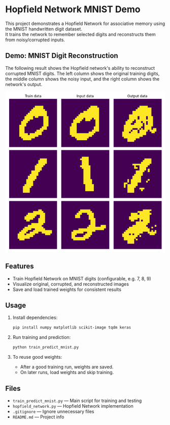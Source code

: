 # Hopfield Network MNIST Demo

This project demonstrates a Hopfield Network for associative memory using the MNIST handwritten digit dataset.  
It trains the network to remember selected digits and reconstructs them from noisy/corrupted inputs.


## Demo: MNIST Digit Reconstruction

The following result shows the Hopfield network's ability to reconstruct corrupted MNIST digits. The left column shows the original training digits, the middle column shows the noisy input, and the right column shows the network's output.

![Hopfield Network MNIST Results](pics/result_mnist.png)

## Features

- Train Hopfield Network on MNIST digits (configurable, e.g. 7, 8, 9)
- Visualize original, corrupted, and reconstructed images
- Save and load trained weights for consistent results

## Usage

1. Install dependencies:
    ```bash
    pip install numpy matplotlib scikit-image tqdm keras
    ```

2. Run training and prediction:
    ```bash
    python train_predict_mnist.py
    ```

3. To reuse good weights:
    - After a good training run, weights are saved.
    - On later runs, load weights and skip training.

## Files

- `train_predict_mnist.py` — Main script for training and testing
- `hopfield_network.py` — Hopfield Network implementation
- `.gitignore` — Ignore unnecessary files
- `README.md` — Project info
